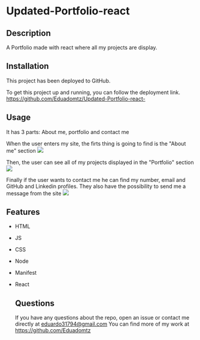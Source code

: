 # Updated-Portfolio-react

## Description
A Portfolio made with react where all my projects are display.

## Installation
This project has been deployed to GitHub. 

To get this project up and running, you can follow the deployment link. https://github.com/Eduadomtz/Updated-Portfolio-react-

## Usage
It has 3 parts: About me, portfolio and contact me

When the user enters my site, the firts thing is going to find is the "About me" section
<img src="./Images/About_me.png">

Then, the user can see all of my projects displayed in the "Portfolio" section
<img src="./Images/Portfolio.png">

Finally if the user wants to contact me he can find my number, email and GitHub and Linkedin profiles. They also have the possibility to send me a message from the site
<img src="./Images/Contact_me.png">

## Features
- HTML
- JS
- CSS
- Node
- Manifest
- React

  ## Questions
  If you have any questions about the repo, open an issue or contact me directly at eduardo31794@gmail.com You can find more of my work at https://github.com/Eduadomtz